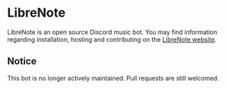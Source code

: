 # LibreNote

LibreNote is an open source Discord music bot. You may find information regarding installation, hosting and contributing on the [LibreNote website](https://librenote.org/).

## Notice
This bot is no longer actively maintained. Pull requests are still welcomed.
